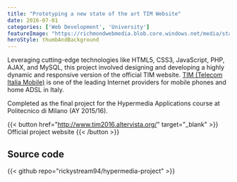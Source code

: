 ```yaml
---
title: "Prototyping a new state of the art TIM Website"
date: 2016-07-01
categories: ['Web Development', 'University']
featureImage: "https://richmondwebmedia.blob.core.windows.net/media/static_assets/projects/hypermedia_applications/screenshot.jpg"
heroStyle: thumbAndBackground
---
```


Leveraging cutting-edge technologies like HTML5, CSS3, JavaScript, PHP, AJAX, and MySQL, this project involved designing and developing a highly dynamic and responsive version of the official TIM website.
[TIM (Telecom Italia Mobile)](https://www.tim.it/) is one of the leading Internet providers for mobile phones and home ADSL in Italy.

Completed as the final project for the Hypermedia Applications course at Politecnico di Milano (AY 2015/16).

{{< button href="http://www.tim2016.altervista.org/" target="_blank" >}}
Official project website
{{< /button >}}

## Source code

{{< github repo="rickystream94/hypermedia-project" >}}